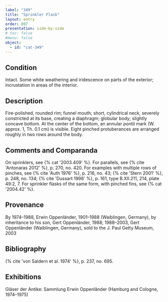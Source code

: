 ```yaml
---
label: "349"
title: "Sprinkler Flask"
layout: entry
order: 897
presentation: side-by-side
# toc: false
#menu: false 
object:
  - id: "cat-349"
---
```


## Condition

Intact. Some white weathering and iridescence on parts of the exterior; incrustation in areas of the interior.

## Description

Fire-polished, rounded rim; funnel mouth; short, cylindrical neck, severely constricted at its base, creating a diaphragm; globular body; slightly concave bottom. At the center of the bottom, an annular pontil mark (W. approx. 1, Th. 0.1 cm) is visible. Eight pinched protuberances are arranged roughly in two rows around the body.

## Comments and Comparanda

On sprinklers, see {% cat '2003.409' %}. For parallels, see {% cite 'Antonaras 2012' %}, p. 270, no. 420. For examples with multiple rows of pinches, see {% cite 'Auth 1976' %}, p. 216, no. 43; {% cite 'Stern 2001' %}, p. 248, no. 134; {% cite 'Dussart 1998' %}, p. 161, type B.XII.211, 214, plate 49:2, 7. For sprinkler flasks of the same form, with pinched fins, see {% cat '2004.42' %}.

## Provenance

By 1974–1988, Erwin Oppenländer, 1901–1988 (Waiblingen, Germany), by inheritance to his son, Gert Oppenländer, 1988; 1988–2003, Gert Oppenländer (Waiblingen, Germany), sold to the J. Paul Getty Museum, 2003

## Bibliography

{% cite 'von Saldern et al. 1974' %}, p. 237, no. 695.

## Exhibitions

Gläser der Antike: Sammlung Erwin Oppenländer (Hamburg and Cologne, 1974–1975)